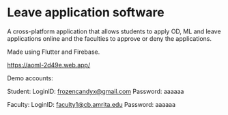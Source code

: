 # Leave application software

A cross-platform application that allows students to apply OD, ML and leave applications online and the faculties to approve or deny the applications.

Made using Flutter and Firebase.

https://aoml-2d49e.web.app/

Demo accounts:

Student: LoginID: frozencandyx@gmail.com Password: aaaaaa

Faculty: LoginID: faculty1@cb.amrita.edu Password: aaaaaa
